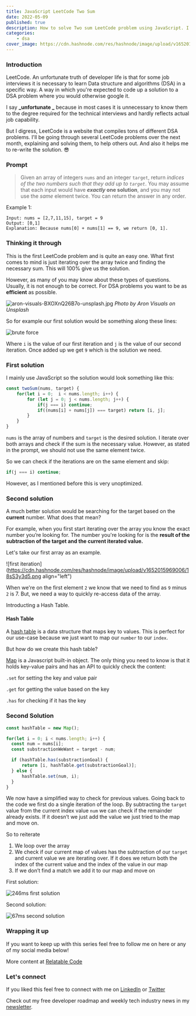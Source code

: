 ```yaml
---
title: JavaScript LeetCode Two Sum
date: 2022-05-09
published: true
description: How to solve Two sum LeetCode problem using JavaScript. I go over the brute force solution and the hash table one-pass solution.
categories:
    - dsa
cover_image: https://cdn.hashnode.com/res/hashnode/image/upload/v1652017295987/HA_2pgTM5.png
---
```


### Introduction

LeetCode. An unfortunate truth of developer life is that for some job interviews it is necessary to learn Data structure and algorithms (DSA) in a specific way. A way in which you're expected to code up a solution to a DSA problem where you would otherwise google it.

I say **_unfortunate _** because in most cases it is unnecessary to know them to the degree required for the technical interviews and hardly reflects actual job capability.

But I digress, LeetCode is a website that compiles tons of different DSA problems. I'll be going through several LeetCode problems over the next month, explaining and solving them, to help others out. And also it helps me to re-write the solution. 😎

### Prompt

> Given an array of integers `nums` and an integer `target`, return *indices of the two numbers such that they add up to `target`*. You may assume that each input would have ***exactly* one solution**, and you may not use the *same* element twice. You can return the answer in any order.

Example 1:

```text
Input: nums = [2,7,11,15], target = 9
Output: [0,1]
Explanation: Because nums[0] + nums[1] == 9, we return [0, 1].
```

### Thinking it through

This is the first LeetCode problem and is quite an easy one. What first comes to mind is just iterating over the array twice and finding the necessary sum. This will 100% give us the solution.

However, as many of you may know about these types of questions. Usually, it is not enough to be correct. For DSA problems you want to be as **efficient** as possible.

![aron-visuals-BXOXnQ26B7o-unsplash.jpg](https://cdn.hashnode.com/res/hashnode/image/upload/v1652014910383/fujVS3HuP.jpg)
_Photo by Aron Visuals on Unsplash_

So for example our first solution would be something along these lines:

![brute force](https://cdn.hashnode.com/res/hashnode/image/upload/v1652015420274/fSkf9b4o1.png)

Where `i` is the value of our first iteration and `j` is the value of our second iteration. Once added up we get `9` which is the solution we need.

### First solution

I mainly use JavaScript so the solution would look something like this:

```javascript
const twoSum(nums, target) {
    for(let i = 0;  i < nums.length; i++) {
        for (let j = 0; j < nums.length; j++) {
            if(j === i) continue;
            if((nums[i] + nums[j]) === target) return [i, j];
        }
    }
}
```

`nums` is the array of numbers and `target` is the desired solution. I iterate over both arrays and check if the sum is the necessary value. However, as stated in the prompt, we should not use the same element twice.

So we can check if the iterations are on the same element and skip:

```javascript
if(j === i) continue;
```

However, as I mentioned before this is very unoptimized.

### Second solution

A much better solution would be searching for the target based on the **current** number. What does that mean?

For example, when you first start iterating over the array you know the exact number you’re looking for. The number you're looking for is the **result of the subtraction of the target and the current iterated value.**

Let's take our first array as an example.

![first iteration](https://cdn.hashnode.com/res/hashnode/image/upload/v1652015969006/18sS3y3d5.png align="left")

When we're on the first element `2` we know that we need to find as `9` minus `2` is 7. But, we need a way to quickly re-access data of the array.

Introducting a Hash Table.

#### Hash Table

A [hash table](https://en.wikipedia.org/wiki/Hash_table#:~:text=In%20computing%2C%20a%20hash%20table,desired%20value%20can%20be%20found.) is a data structure that maps key to values. This is perfect for our use-case because we just want to map our `number` to our `index`.

But how do we create this hash table?

[Map](https://developer.mozilla.org/en-US/docs/Web/JavaScript/Reference/Global_Objects/Map) is a Javascript built-in object. The only thing you need to know is that it holds key-value pairs and has an API to quickly check the content:

`.set` for setting the key and value pair

`.get` for getting the value based on the key

`.has` for checking if it has the key

### Second Solution

```javascript
const hashTable = new Map();

for(let i = 0; i < nums.length; i++) {
  const num = nums[i];
  const substractionWeWant = target - num;

  if (hashTable.has(substractionGoal) {
      return [i, hashTable.get(substractionGoal)];
  } else {
      hashTable.set(num, i);
  }
}
```

We now have a simplified way to check for previous values. Going back to the code we first do a single iteration of the loop. By subtracting the `target` value from the current index value `num` we can check if the remainder already exists. If it doesn’t we just add the value we just tried to the map and move on.

So to reiterate

1. We loop over the array
2. We check if our current map of values has the subtraction of our `target` and current value we are iterating over. If it does we return both the index of the current value and the index of the value in our map
3. If we don’t find a match we add it to our map and move on

First solution:

![246ms first solution](https://cdn.hashnode.com/res/hashnode/image/upload/v1652016859386/pnWGBQQbk.png)

Second solution:

![67ms second solution](https://cdn.hashnode.com/res/hashnode/image/upload/v1652016877925/81s2igcnV.png)

### Wrapping it up

If you want to keep up with this series feel free to follow me on here or any of my social media below!

More content at [Relatable Code](https://relatablecode.com)

### Let's connect

If you liked this feel free to connect with me on [LinkedIn](https://www.linkedin.com/in/relatablecode) or [Twitter](https://twitter.com/relatablecoder)

Check out my free developer roadmap and weekly tech industry news in my [newsletter](https://relatablecode.substack.com/).
